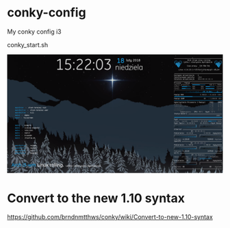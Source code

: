 # conky-config
My conky config i3

conky_start.sh

![ScreenShot](screenshot.11.png "conky-config")

# Convert to the new 1.10 syntax

https://github.com/brndnmtthws/conky/wiki/Convert-to-new-1.10-syntax
